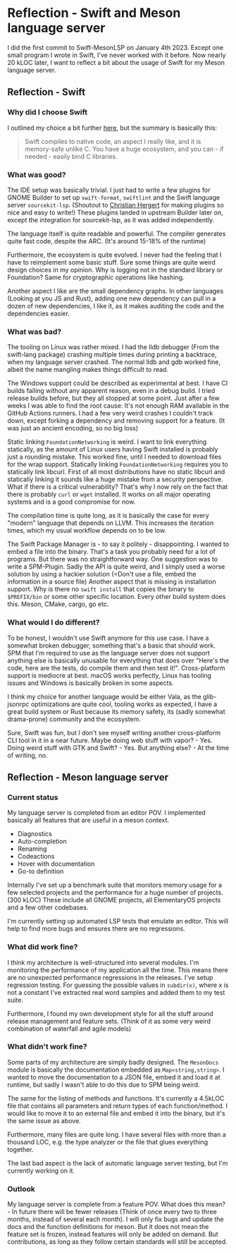 # Reflection - Swift and Meson language server

I did the first commit to Swift-MesonLSP on January 4th 2023. Except one small program I wrote in Swift, I've
never worked with it before. Now nearly 20 kLOC later, I want to reflect a bit about the usage of Swift for my
Meson language server.

## Reflection - Swift
### Why did I choose Swift
I outlined my choice a bit further [here](https://jcwasmx86.github.io/WritingALanguageServerForMeson), but the summary is basically this:

> Swift compiles to native code, an aspect I really like, and it is memory-safe unlike C. You have a huge ecosystem, and you can - if needed - easily bind C libraries.

### What was good?
The IDE setup was basically trivial. I just had to write a few plugins for GNOME Builder to set up `swift-format`, `swiftlint` and the Swift language server
`sourcekit-lsp`. (Shoutout to [Christian Hergert](https://gitlab.gnome.org/chergert) for making plugins so nice and easy to write!)
These plugins landed in upstream Builder later on, except the integration for sourcekit-lsp, as it was added independently.

The language itself is quite readable and powerful. The compiler generates quite fast code, despite the ARC. (It's around 15-18% of the runtime)

Furthermore, the ecosystem is quite evolved. I never had the feeling that I have to reimplement some basic stuff. Sure some things are quite weird design choices
in my opinion. Why is logging not in the standard library or Foundation? Same for cryptographic operations like hashing.

Another aspect I like are the small dependency graphs. In other languages (Looking at you JS and Rust), adding one new dependency can pull in a dozen of new dependencies,
I like it, as it makes auditing the code and the dependencies easier.

### What was bad?
The tooling on Linux was rather mixed. I had the lldb debugger (From the swift-lang package) crashing multiple times during printing a backtrace, when my language server crashed.
The normal lldb and gdb worked fine, albeit the name mangling makes things difficult to read.

The Windows support could be described as experimental at best. I have CI builds failing without any apparent reason, even in a debug build. I tried release builds before, but they
all stopped at some point. Just after a few weeks I was able to find the root cause: It's not enough RAM available in the GitHub Actions runners. I had a few very weird crashes I couldn't
track down, except forking a dependency and removing support for a feature. (It was just an ancient encoding, so no big loss)

Static linking `FoundationNetworking` is weird. I want to link everything statically, as the amount of Linux users having Swift installed is probably just a rounding mistake. This worked fine, until
I needed to download files for the wrap support. Statically linking `FoundationNetworking` requires you to statically link libcurl. First of all most distributions have no static libcurl and statically
linking it sounds like a huge mistake from a security perspective. What if there is a critical vulnerability? That's why I now rely on the fact that there is probably `curl` or `wget` installed. It works
on all major operating systems and is a good compromise for now.

The compilation time is quite long, as it is basically the case for every "modern" language that depends on LLVM. This increases the iteration times, which my usual workflow depends on to be low.

The Swift Package Manager is - to say it politely - disappointing. I wanted to embed a file into the binary. That's a task you probably need for a lot of programs. But there was no straightforward way.
One suggestion was to write a SPM-Plugin. Sadly the API is quite weird, and I simply used a worse solution by using a hackier solution (=Don't use a file, embed the information in a source file) Another aspect
that is missing is installation support. Why is there no `swift install` that copies the binary to `$PREFIX/bin` or some other specific location. Every other build system does this. Meson, CMake, cargo, go etc.

### What would I do different?
To be honest, I wouldn't use Swift anymore for this use case. I have a somewhat broken debugger, something that's a basic that should work. SPM that I'm required to use as the language server does not support anything else
is basically unusable for everything that does over "Here's the code, here are the tests, do compile them and then test it!". Cross-platform support is mediocre at best. macOS works perfectly, Linux has tooling
issues and Windows is basically broken in some aspects.

I think my choice for another language would be either Vala, as the glib-jsonrpc optimizations are quite cool, tooling works as expected, I have a great build system or Rust because its memory safety, its
(sadly somewhat drama-prone) community and the ecosystem.

Sure, Swift was fun, but I don't see myself writing another cross-platform CLI tool in it in a near future. Maybe doing web stuff with vapor? - Yes. Doing weird stuff with GTK and Swift? - Yes.
But anything else? - At the time of writing, no.

## Reflection - Meson language server
### Current status
My language server is completed from an editor POV. I implemented basically all features that are useful in a meson context.
- Diagnostics
- Auto-completion
- Renaming
- Codeactions
- Hover with documentation
- Go-to definition

Internally I've set up a benchmark suite that monitors memory usage for a few selected projects and the performance for a huge number of projects. (300 kLOC) These include
all GNOME projects, all ElementaryOS projects and a few other codebases.

I'm currently setting up automated LSP tests that emulate an editor. This will help to find more bugs and ensures there are no regressions.

### What did work fine?
I think my architecture is well-structured into several modules. I'm monitoring the performance of my application all the time. This means there are no unexpected performance regressions
in the releases. I've setup regression testing. For guessing the possible values in `subdir(x)`, where x is not a constant I've extracted real word samples and added them to my test suite.

Furthermore, I found my own development style for all the stuff around release management and feature sets. (Think of it as some very weird combination of waterfall and agile models)

### What didn't work fine?
Some parts of my architecture are simply badly designed. The `MesonDocs` module is basically the documentation embedded as `Map<string,string>`. I wanted to move the documentation
to a JSON file, embed it and load it at runtime, but sadly I wasn't able to do this due to SPM being weird.

The same for the listing of methods and functions. It's currently a 4.5kLOC file that contains all parameters and return types of each function/method. I would like to move it to an external
file and embed it into the binary, but it's the same issue as above.

Furthermore, many files are quite long. I have several files with more than a thousand LOC, e.g. the type analyzer or the file that glues everything together.

The last bad aspect is the lack of automatic language server testing, but I'm currently working on it.

### Outlook
My language server is complete from a feature POV. What does this mean? - In future there will be fewer releases (Think of once every two to three months, instead of several each month).
I will only fix bugs and update the docs and the function definitions for meson. But it does not mean the feature set is frozen, instead features will only be added on demand. But contributions,
as long as they follow certain standards will still be accepted.


